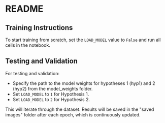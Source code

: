 # README

## Training Instructions

To start training from scratch, set the `LOAD_MODEL` value to `False` and run all cells in the notebook.

## Testing and Validation

For testing and validation:
- Specify the path to the model weights for hypotheses 1 (hyp1) and 2 (hyp2) from the model_weights folder.
- Set `LOAD_MODEL` to `1` for Hypothesis 1.
- Set `LOAD_MODEL` to `2` for Hypothesis 2.

This will iterate through the dataset. Results will be saved in the "saved images" folder after each epoch, which is continuously updated.
